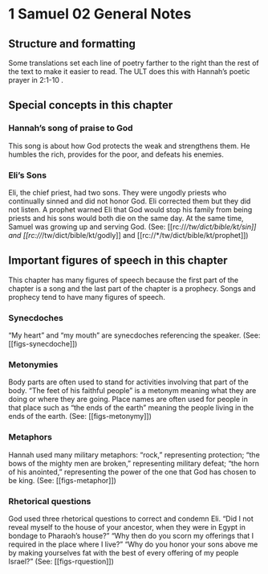 # 1 Samuel 02 General Notes
## Structure and formatting

Some translations set each line of poetry farther to the right than the rest of the text to make it easier to read. The ULT does this with Hannah’s poetic prayer in 2:1-10 .

## Special concepts in this chapter

### Hannah’s song of praise to God

This song is about how God protects the weak and strengthens them. He humbles the rich, provides for the poor, and defeats his enemies.

### Eli’s Sons

Eli, the chief priest, had two sons. They were ungodly priests who continually sinned and did not honor God. Eli corrected them but they did not listen. A prophet warned Eli that God would stop his family from being priests and his sons would both die on the same day. At the same time, Samuel was growing up and serving God. (See: [[rc://*/tw/dict/bible/kt/sin]] and [[rc://*/tw/dict/bible/kt/godly]] and [[rc://*/tw/dict/bible/kt/prophet]])

## Important figures of speech in this chapter

This chapter has many figures of speech because the first part of the chapter is a song and the last part of the chapter is a prophecy. Songs and prophecy tend to have many figures of speech.

### Synecdoches

“My heart” and “my mouth” are synecdoches referencing the speaker. (See: [[figs-synecdoche]])

### Metonymies

Body parts are often used to stand for activities involving that part of the body. “The feet of his faithful people” is a metonym meaning what they are doing or where they are going. Place names are often used for people in that place such as “the ends of the earth” meaning the people living in the ends of the earth. (See: [[figs-metonymy]])

### Metaphors

Hannah used many military metaphors: “rock,” representing protection; “the bows of the mighty men are broken,” representing military defeat; “the horn of his anointed,” representing the power of the one that God has chosen to be king. (See: [[figs-metaphor]])

### Rhetorical questions

God used three rhetorical questions to correct and condemn Eli. “Did I not reveal myself to the house of your ancestor, when they were in Egypt in bondage to Pharaoh’s house?” “Why then do you scorn my offerings that I required in the place where I live?” “Why do you honor your sons above me by making yourselves fat with the best of every offering of my people Israel?” (See: [[figs-rquestion]])
